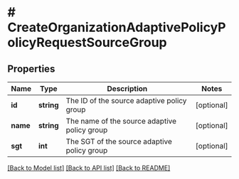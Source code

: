 # # CreateOrganizationAdaptivePolicyPolicyRequestSourceGroup

## Properties

Name | Type | Description | Notes
------------ | ------------- | ------------- | -------------
**id** | **string** | The ID of the source adaptive policy group | [optional]
**name** | **string** | The name of the source adaptive policy group | [optional]
**sgt** | **int** | The SGT of the source adaptive policy group | [optional]

[[Back to Model list]](../../README.md#models) [[Back to API list]](../../README.md#endpoints) [[Back to README]](../../README.md)

